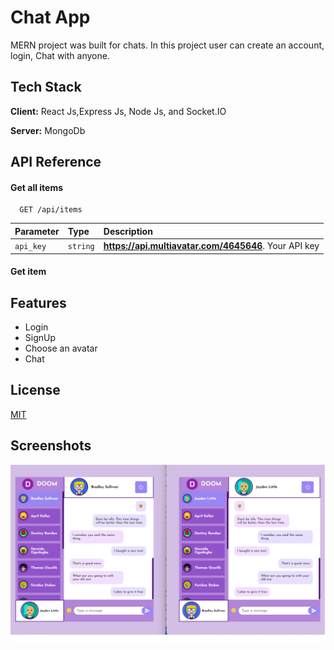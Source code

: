 
# Chat App

MERN project was built for chats. In this project user can create an account, login, Chat with anyone.


## Tech Stack

**Client:** React Js,Express Js, Node Js, and Socket.IO

**Server:** MongoDb


## API Reference

#### Get all items

```http
  GET /api/items
```

| Parameter | Type     | Description                |
| :-------- | :------- | :------------------------- |
| `api_key` | `string` | **https://api.multiavatar.com/4645646**. Your API key |

#### Get item





## Features

- Login
- SignUp
- Choose an avatar
- Chat






## License

[MIT](https://choosealicense.com/licenses/mit/)


## Screenshots

![App Screenshot](/Chatapp.png)

